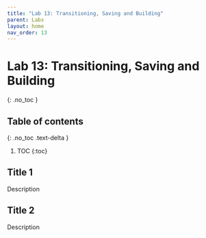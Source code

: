 ```yaml
---
title: "Lab 13: Transitioning, Saving and Building"
parent: Labs
layout: home
nav_order: 13
---
```


# Lab 13: Transitioning, Saving and Building
{: .no_toc }

## Table of contents
{: .no_toc .text-delta }

1. TOC
{:toc}

## Title 1
Description

## Title 2
Description